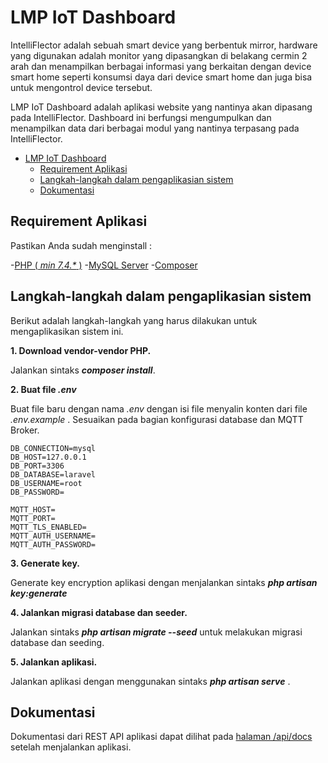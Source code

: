 # LMP IoT Dashboard

IntelliFlector adalah sebuah smart device yang berbentuk mirror, hardware yang digunakan adalah monitor yang dipasangkan di belakang cermin 2 arah dan menampilkan berbagai informasi yang berkaitan dengan device smart home seperti konsumsi daya dari device smart home dan juga bisa untuk mengontrol device tersebut.

LMP IoT Dashboard adalah aplikasi website yang nantinya akan dipasang pada IntelliFlector. Dashboard ini berfungsi mengumpulkan dan menampilkan data dari berbagai modul yang nantinya terpasang pada IntelliFlector.

- [LMP IoT Dashboard](#lmp-iot-dashboard)
  - [Requirement Aplikasi](#requirement-aplikasi)
  - [Langkah-langkah dalam pengaplikasian sistem](#langkah-langkah-dalam-pengaplikasian-sistem)
  - [Dokumentasi](#dokumentasi)

## Requirement Aplikasi

Pastikan Anda sudah menginstall :

-[PHP ( _min 7.4.\*_ )](https://www.php.net/downloads.php)
-[MySQL Server](https://dev.mysql.com/downloads/mysql/)
-[Composer](https://getcomposer.org/download/)

## Langkah-langkah dalam pengaplikasian sistem

Berikut adalah langkah-langkah yang harus dilakukan untuk mengaplikasikan sistem ini.

**1. Download vendor-vendor PHP.**

Jalankan sintaks _**composer install**_.

**2. Buat file _.env_**

Buat file baru dengan nama _.env_ dengan isi file menyalin konten dari file _.env.example_ . Sesuaikan pada bagian konfigurasi database dan MQTT Broker.

    DB_CONNECTION=mysql
    DB_HOST=127.0.0.1
    DB_PORT=3306
    DB_DATABASE=laravel
    DB_USERNAME=root
    DB_PASSWORD=
    
    MQTT_HOST=
    MQTT_PORT=
    MQTT_TLS_ENABLED=
    MQTT_AUTH_USERNAME=
    MQTT_AUTH_PASSWORD=

**3. Generate key.**

Generate key encryption aplikasi dengan menjalankan sintaks _**php artisan key:generate**_

**4. Jalankan migrasi database dan seeder.**

Jalankan sintaks _**php artisan migrate --seed**_ untuk melakukan migrasi database dan seeding.

**5. Jalankan aplikasi.**

Jalankan aplikasi dengan menggunakan sintaks _**php artisan serve**_ .

## Dokumentasi

Dokumentasi dari REST API aplikasi dapat dilihat pada  [halaman /api/docs](/api/docs) setelah menjalankan aplikasi.
